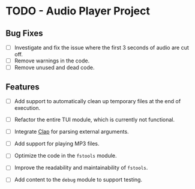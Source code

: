 # TODO - Audio Player Project

## Bug Fixes
- [ ] Investigate and fix the issue where the first 3 seconds of audio are cut off.
- [ ] Remove warnings in the code.
- [ ] Remove unused and dead code.

## Features
- [ ] Add support to automatically clean up temporary files at the end of execution.
- [ ] Refactor the entire TUI module, which is currently not functional.
- [ ] Integrate [Clap](https://docs.rs/clap/latest/clap/) for parsing external arguments.
- [ ] Add support for playing MP3 files.
- [ ] Optimize the code in the `fstools` module.
- [ ] Improve the readability and maintainability of `fstools`.
- [ ] Add content to the `debug` module to support testing.

